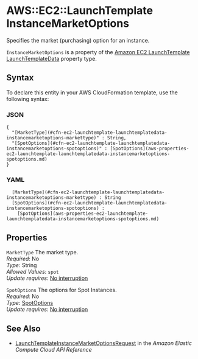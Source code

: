 # AWS::EC2::LaunchTemplate InstanceMarketOptions<a name="aws-properties-ec2-launchtemplate-launchtemplatedata-instancemarketoptions"></a>

Specifies the market \(purchasing\) option for an instance\.

 `InstanceMarketOptions` is a property of the [Amazon EC2 LaunchTemplate LaunchTemplateData](https://docs.aws.amazon.com/AWSCloudFormation/latest/UserGuide/aws-properties-ec2-launchtemplate-launchtemplatedata.html) property type\.

## Syntax<a name="aws-properties-ec2-launchtemplate-launchtemplatedata-instancemarketoptions-syntax"></a>

To declare this entity in your AWS CloudFormation template, use the following syntax:

### JSON<a name="aws-properties-ec2-launchtemplate-launchtemplatedata-instancemarketoptions-syntax.json"></a>

```
{
  "[MarketType](#cfn-ec2-launchtemplate-launchtemplatedata-instancemarketoptions-markettype)" : String,
  "[SpotOptions](#cfn-ec2-launchtemplate-launchtemplatedata-instancemarketoptions-spotoptions)" : [SpotOptions](aws-properties-ec2-launchtemplate-launchtemplatedata-instancemarketoptions-spotoptions.md)
}
```

### YAML<a name="aws-properties-ec2-launchtemplate-launchtemplatedata-instancemarketoptions-syntax.yaml"></a>

```
﻿  [MarketType](#cfn-ec2-launchtemplate-launchtemplatedata-instancemarketoptions-markettype) : String
﻿  [SpotOptions](#cfn-ec2-launchtemplate-launchtemplatedata-instancemarketoptions-spotoptions) : 
    [SpotOptions](aws-properties-ec2-launchtemplate-launchtemplatedata-instancemarketoptions-spotoptions.md)
```

## Properties<a name="aws-properties-ec2-launchtemplate-launchtemplatedata-instancemarketoptions-properties"></a>

`MarketType`  <a name="cfn-ec2-launchtemplate-launchtemplatedata-instancemarketoptions-markettype"></a>
The market type\.  
*Required*: No  
*Type*: String  
*Allowed Values*: `spot`  
*Update requires*: [No interruption](https://docs.aws.amazon.com/AWSCloudFormation/latest/UserGuide/using-cfn-updating-stacks-update-behaviors.html#update-no-interrupt)

`SpotOptions`  <a name="cfn-ec2-launchtemplate-launchtemplatedata-instancemarketoptions-spotoptions"></a>
The options for Spot Instances\.  
*Required*: No  
*Type*: [SpotOptions](aws-properties-ec2-launchtemplate-launchtemplatedata-instancemarketoptions-spotoptions.md)  
*Update requires*: [No interruption](https://docs.aws.amazon.com/AWSCloudFormation/latest/UserGuide/using-cfn-updating-stacks-update-behaviors.html#update-no-interrupt)

## See Also<a name="aws-properties-ec2-launchtemplate-launchtemplatedata-instancemarketoptions--seealso"></a>
+  [ LaunchTemplateInstanceMarketOptionsRequest](https://docs.aws.amazon.com/AWSEC2/latest/APIReference/API_LaunchTemplateInstanceMarketOptionsRequest.html) in the *Amazon Elastic Compute Cloud API Reference* 